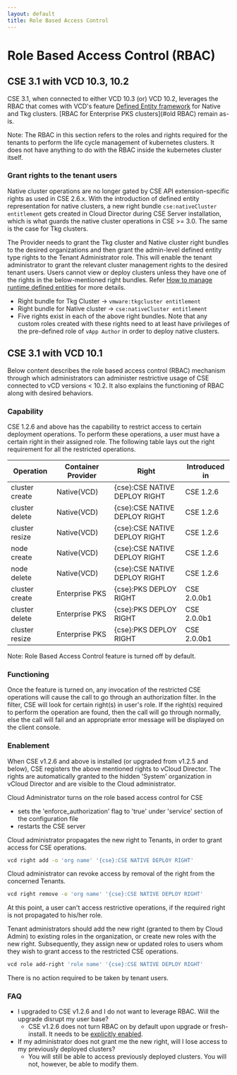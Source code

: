 ```yaml
---
layout: default
title: Role Based Access Control
---
```


# Role Based Access Control (RBAC)
<a name="DEF-RBAC"></a>
## CSE 3.1 with VCD 10.3, 10.2

CSE 3.1, when connected to either VCD 10.3 (or) VCD 10.2, leverages the RBAC that comes with VCD's feature
[Defined Entity framework](https://docs.vmware.com/en/VMware-Cloud-Director/10.2/VMware-Cloud-Director-Service-Provider-Admin-Portal-Guide/GUID-0749DEA0-08A2-4F32-BDD7-D16869578F96.html) 
for Native and Tkg clusters. [RBAC for Enterprise PKS clusters](#old RBAC) remain as-is.

Note: The RBAC in this section refers to the roles and rights required for the tenants
 to perform the life cycle management of kubernetes clusters. It does not have 
 anything to do with the RBAC inside the kubernetes cluster itself.

<a name="grant-rights"></a>
### Grant rights to the tenant users
Native cluster operations are no longer gated by CSE API extension-specific 
rights as used in CSE 2.6.x. With the introduction of defined entity 
representation for native clusters, a new right bundle `cse:nativeCluster entitlement` 
gets created in Cloud Director during CSE Server installation, which is what 
guards the native cluster operations in CSE >= 3.0. The same is the case for Tkg clusters. 

The Provider needs to grant the Tkg cluster and Native cluster right bundles 
to the desired organizations and then grant the admin-level defined entity type 
rights to the Tenant Administrator role. This will enable the tenant administrator 
to grant the relevant cluster management rights to the desired tenant users. 
Users cannot view or deploy clusters unless they have one of the rights in the 
below-mentioned right bundles. Refer [How to manage runtime defined entities](https://docs.vmware.com/en/VMware-Cloud-Director/10.2/VMware-Cloud-Director-Service-Provider-Admin-Portal-Guide/GUID-0749DEA0-08A2-4F32-BDD7-D16869578F96.html) for more details.

   * Right bundle for Tkg Cluster → `vmware:tkgcluster entitlement`
   * Right bundle for Native cluster → `cse:nativeCluster entitlement`
   * Five rights exist in each of the above right bundles. Note that any custom 
   roles created with these rights need to at least have privileges 
   of the pre-defined role of `vApp Author` in order to deploy native clusters.

<a name="old RBAC"></a>
## CSE 3.1 with VCD 10.1
Below content describes the role based access control
(RBAC) mechanism through which administrators can administer restrictive
usage of CSE connected to vCD versions < 10.2. It also explains the functioning of
 RBAC along with desired behaviors.


<a name="capability"></a>
### Capability

CSE 1.2.6 and above has the capability to restrict access to certain deployment
operations. To perform these operations, a user must have a certain right in
their assigned role. The following table lays out the right requirement for all
the restricted operations.

| Operation | Container Provider | Right | Introduced in |
| -| -| -| -|
| cluster create | Native(VCD) | {cse}:CSE NATIVE DEPLOY RIGHT | CSE 1.2.6 |
| cluster delete | Native(VCD) | {cse}:CSE NATIVE DEPLOY RIGHT | CSE 1.2.6 |
| cluster resize | Native(VCD) | {cse}:CSE NATIVE DEPLOY RIGHT | CSE 1.2.6 |
| node create | Native(VCD) | {cse}:CSE NATIVE DEPLOY RIGHT | CSE 1.2.6 |
| node delete | Native(VCD) | {cse}:CSE NATIVE DEPLOY RIGHT | CSE 1.2.6 |
| cluster create | Enterprise PKS | {cse}:PKS DEPLOY RIGHT | CSE 2.0.0b1 |
| cluster delete | Enterprise PKS | {cse}:PKS DEPLOY RIGHT | CSE 2.0.0b1 |
| cluster resize | Enterprise PKS | {cse}:PKS DEPLOY RIGHT | CSE 2.0.0b1 |

Note: Role Based Access Control feature is turned off by default.

<a name="functioning"></a>
### Functioning

Once the feature is turned on, any invocation of the restricted CSE
operations will cause the call to go through an authorization filter. In the
filter, CSE will look for certain right(s) in user's role. If the right(s)
required to perform the operation are found, then the call will go through
normally, else the call will fail and an appropriate error message will be
displayed on the client console.

<a name="enablement"></a>
### Enablement

When CSE v1.2.6 and above is installed (or upgraded from v1.2.5 and below), CSE
registers the above mentioned rights to vCloud Director. The rights are
automatically granted to the hidden 'System' organization in vCloud Director
and are visible to the Cloud administrator.

Cloud Administrator turns on the role based access control for CSE
- sets the 'enforce_authorization' flag to 'true' under 'service' section of
  the configuration file
- restarts the CSE server

Cloud administrator propagates the new right to Tenants, in order to grant
access for CSE operations.
```sh
vcd right add -o 'org name' '{cse}:CSE NATIVE DEPLOY RIGHT'
```
Cloud administrator can revoke access by removal of the right from the
concerned Tenants.
```sh
vcd right remove -o 'org name' '{cse}:CSE NATIVE DEPLOY RIGHT'
```
At this point, a user can't access restrictive operations, if the required
right is not propagated to his/her role.

Tenant administrators should add the new right (granted to them by Cloud Admin)
to existing roles in the organization, or create new roles with the new right.
Subsequently, they assign new or updated roles to users whom they wish to grant
access to the restricted CSE operations.
```sh
vcd role add-right 'role name' '{cse}:CSE NATIVE DEPLOY RIGHT'
```
There is no action required to be taken by tenant users.

<a name="faq"></a>
### FAQ
* I upgraded to CSE v1.2.6 and I do not want to leverage RBAC. Will the upgrade
  disrupt my user base?
    * CSE v1.2.6 does not turn RBAC on by default upon upgrade or
      fresh-install. It needs to be [explicitly enabled](#enablement).
* If my administrator does not grant me the new right, will I lose access to my
  previously deployed clusters?
    * You will still be able to access previously deployed clusters. You will
      not, however, be able to modify them.
